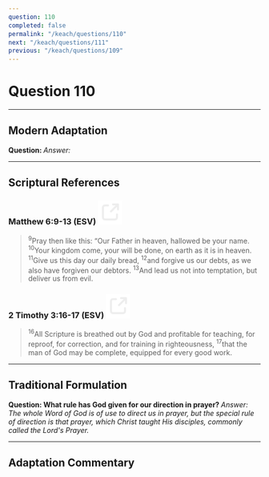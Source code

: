 ```yaml
---
question: 110
completed: false
permalink: "/keach/questions/110"
next: "/keach/questions/111"
previous: "/keach/questions/109"
---
```

# Question 110
---
## Modern Adaptation
<strong>
    Question:
</strong>

<em>
    Answer:
</em>

---
## Scriptural References
### Matthew 6:9-13 (ESV) <a href="https://biblegateway.com/passage/?search=Matthew+6%3A9-13&version=ESV"><img src="/assets/svg/link.svg"/></a>
> <sup>9</sup>Pray then like this: “Our Father in heaven, hallowed be your name.
> <sup>10</sup>Your kingdom come, your will be done, on earth as it is in heaven.
> <sup>11</sup>Give us this day our daily bread,
> <sup>12</sup>and forgive us our debts, as we also have forgiven our debtors.
> <sup>13</sup>And lead us not into temptation, but deliver us from evil.

### 2 Timothy 3:16-17 (ESV) <a href="https://biblegateway.com/passage/?search=2+Timothy+3%3A16-17&version=ESV"><img src="/assets/svg/link.svg"/></a>
> <sup>16</sup>All Scripture is breathed out by God and profitable for teaching, for reproof, for correction, and for training in righteousness,
> <sup>17</sup>that the man of God may be complete, equipped for every good work.

---
## Traditional Formulation
<strong>
    Question: What rule has God given for our direction in prayer?
</strong>

<em>
    Answer: The whole Word of God is of use to direct us in prayer, but the special rule of direction is that prayer, which Christ taught His disciples, commonly called the Lord's Prayer.
</em>

---
## Adaptation Commentary

